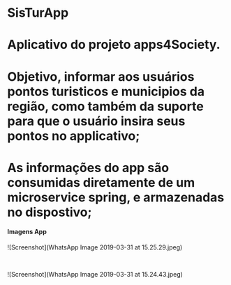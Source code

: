 # SisTurApp
# Aplicativo do projeto apps4Society.
# Objetivo, informar aos usuários pontos turisticos e municipios da região, como também da suporte para que o usuário insira seus pontos no applicativo;
# As informações do app são consumidas diretamente de um microservice spring, e armazenadas no dispostivo;


<h4> Imagens App </h4>

![Screenshot](WhatsApp Image 2019-03-31 at 15.25.29.jpeg)

<br>


![Screenshot](WhatsApp Image 2019-03-31 at 15.24.43.jpeg)
